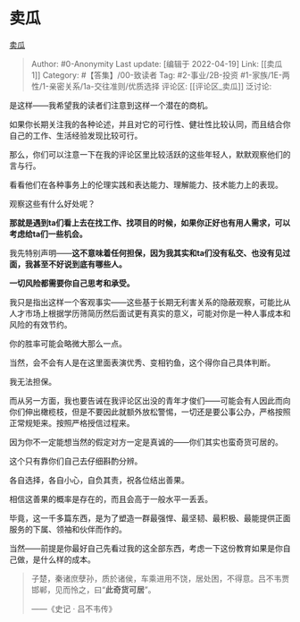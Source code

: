 # 卖瓜
[卖瓜](https://zhuanlan.zhihu.com/p/500915366)

> Author: #0-Anonymity
> Last update: [编辑于 2022-04-19]
> Link: [[卖瓜 1]]
> Category: #【答集】/00-致读者
> Tag: #2-事业/2B-投资 #1-家族/1E-两性/1-亲密关系/1a-交往准则/优质选择
> 评论区: [[评论区_卖瓜]]
> 泛讨论:

是这样——我希望我的读者们注意到这样一个潜在的商机。

如果你长期关注我的各种论述，并且对它的可行性、健壮性比较认同，而且结合你自己的工作、生活经验发现比较可行。

那么，你们可以注意一下在我的评论区里比较活跃的这些年轻人，默默观察他们的言与行。

看看他们在各种事务上的伦理实践和表达能力、理解能力、技术能力上的表现。

观察这些有什么好处呢？

**那就是遇到ta们看上去在找工作、找项目的时候，如果你正好也有用人需求，可以考虑给ta们一些机会。**

我先特别声明——**这不意味着任何担保，因为我其实和ta们没有私交、也没有见过面，我甚至不好说到底有哪些人。**

**一切风险都需要你自己思考和承受。**

我只是指出这样一个客观事实——这些基于长期无利害关系的隐蔽观察，可能比从人才市场上根据学历筛简历然后面试更有真实的意义，可能对你是一种人事成本和风险的有效节约。

你的胜率可能会略微大那么一点。

当然，会不会有人是在这里面表演优秀、变相钓鱼，这个得你自己具体判断。

我无法担保。

而从另一方面，我也要告诫在我评论区出没的青年才俊们——可能会有人因此而向你们伸出橄榄枝，但是不要因此就额外放松警惕，一切还是要公事公办，严格按照正常规矩来。按照严格授信过程来。

因为你不一定能想当然的假定对方一定是真诚的——你们其实也蛮奇货可居的。

这个只有靠你们自己去仔细斟酌分辨。

各自选择，各自小心，自负其责，祝各位结出善果。

相信这善果的概率是存在的，而且会高于一般水平一丢丢。

毕竟，这一千多篇东西，是为了塑造一群最强悍、最坚韧、最积极、最能提供正面服务的下属、领袖和伙伴而作的。

当然——前提是你最好自己先看过我的这全部东西，考虑一下这份教育如果是你自己做，是什么样的成本。

> 子楚，秦诸庶孽孙，质於诸侯，车乘进用不饶，居处困，不得意。吕不韦贾邯郸，见而怜之，曰“**此奇货可居**”。
>
> ——《史记 · 吕不韦传》
